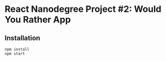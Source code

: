 # React Nanodegree Project #2: Would You Rather App

## Installation 
```
npm install
npm start
```
